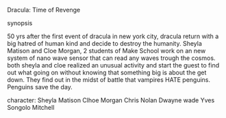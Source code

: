 Dracula: Time of Revenge

synopsis
    
50 yrs after the first event of dracula in new york city, dracula return with a big hatred of human kind and decide to destroy the humanity. Sheyla Matison and Cloe Morgan, 2 students of Make School work on an new system of nano wave sensor that can read any waves trough the cosmos. both sheyla and cloe realized an unusual activity and start the guest to find out what going on without knowing that something big is about the get down. They find out in the midst of battle that vampires HATE penguins. Penguins save the day.

character:
Sheyla Matison
Clhoe Morgan
Chris Nolan
Dwayne wade
Yves Songolo
Mitchell
